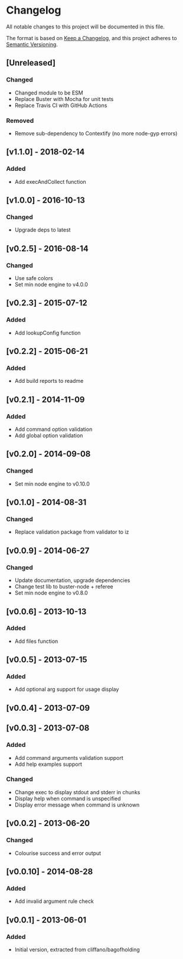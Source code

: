 
# Changelog
All notable changes to this project will be documented in this file.

The format is based on [Keep a Changelog](https://keepachangelog.com/en/1.0.0/),
and this project adheres to [Semantic Versioning](https://semver.org/spec/v2.0.0.html).

## [Unreleased]

### Changed
- Changed module to be ESM
- Replace Buster with Mocha for unit tests
- Replace Travis CI with GitHub Actions

### Removed
- Remove sub-dependency to Contextify (no more node-gyp errors)

## [v1.1.0] - 2018-02-14

### Added
- Add execAndCollect function

## [v1.0.0] - 2016-10-13

### Changed
- Upgrade deps to latest

## [v0.2.5] - 2016-08-14

### Changed
- Use safe colors
- Set min node engine to v4.0.0

## [v0.2.3] - 2015-07-12

### Added
- Add lookupConfig function

## [v0.2.2] - 2015-06-21

### Added
- Add build reports to readme

## [v0.2.1] - 2014-11-09

### Added
- Add command option validation
- Add global option validation

## [v0.2.0] - 2014-09-08

### Changed
- Set min node engine to v0.10.0

## [v0.1.0] - 2014-08-31

### Changed
- Replace validation package from validator to iz

## [v0.0.9] - 2014-06-27

### Changed
- Update documentation, upgrade dependencies
- Change test lib to buster-node + referee
- Set min node engine to v0.8.0

## [v0.0.6] - 2013-10-13

### Added
- Add files function

## [v0.0.5] - 2013-07-15

### Added
- Add optional arg support for usage display

## [v0.0.4] - 2013-07-09

## [v0.0.3] - 2013-07-08

### Added
- Add command arguments validation support
- Add help examples support

### Changed
- Change exec to display stdout and stderr in chunks
- Display help when command is unspecified
- Display error message when command is unknown

## [v0.0.2] - 2013-06-20

### Changed
- Colourise success and error output

## [v0.0.10] - 2014-08-28

### Added
- Add invalid argument rule check

## [v0.0.1] - 2013-06-01

### Added
- Initial version, extracted from cliffano/bagofholding


